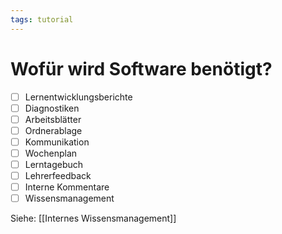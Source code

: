 ```yaml
---
tags: tutorial
---
```


Wofür wird Software benötigt?
===

- [ ] Lernentwicklungsberichte
- [ ] Diagnostiken
- [ ] Arbeitsblätter
- [ ] Ordnerablage
- [ ] Kommunikation
- [ ] Wochenplan
- [ ] Lerntagebuch
- [ ] Lehrerfeedback
- [ ] Interne Kommentare
- [ ] Wissensmanagement

Siehe: [[Internes Wissensmanagement]]